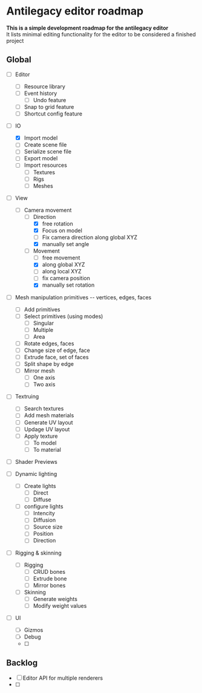 # Antilegacy editor roadmap
**This is a simple development roadmap for the antilegacy editor**  
It lists minimal editing functionality for the editor to be considered a finished project

## Global

- [ ] Editor
  - [ ] Resource library
  - [ ] Event history
    - [ ] Undo feature
  - [ ] Snap to grid feature
  - [ ] Shortcut config feature

- [ ] IO
  - [x] Import model
  - [ ] Create scene file
  - [ ] Serialize scene file
  - [ ] Export model
  - [ ] Import resources
    - [ ] Textures
    - [ ] Rigs
    - [ ] Meshes

- [ ] View
  - [ ] Camera movement
    - [ ] Direction
      - [x] free rotation
      - [x] Focus on model
      - [ ] Fix camera direction along global XYZ
      - [x] manually set angle
    - [ ] Movement
      - [ ] free movement
      - [x] along global XYZ
      - [ ] along local XYZ
      - [ ] fix camera position
      - [x] manually set rotation
    
- [ ] Mesh manipulation
  primitives -- vertices, edges, faces
  - [ ] Add primitives
  - [ ] Select primitives (using modes)
    - [ ] Singular
    - [ ] Multiple
    - [ ] Area
  - [ ] Rotate edges, faces
  - [ ] Change size of edge, face
  - [ ] Extrude face, set of faces
  - [ ] Split shape by edge
  - [ ] Mirror mesh
    - [ ] One axis
    - [ ] Two axis

- [ ] Textruing
  - [ ] Search textures
  - [ ] Add mesh materials
  - [ ] Generate UV layout
  - [ ] Updage UV layout
  - [ ] Apply texture
    - [ ] To model
    - [ ] To material
  
- [ ] Shader Previews

- [ ] Dynamic lighting
  - [ ] Create lights
    - [ ] Direct
    - [ ] Diffuse
  - [ ] configure lights
    - [ ] Intencity 
    - [ ] Diffusion
    - [ ] Source size
    - [ ] Position
    - [ ] Direction

- [ ] Rigging & skinning
  
  - [ ] Rigging
    - [ ] CRUD bones
    - [ ] Extrude bone
    - [ ] Mirror bones
  - [ ] Skinning
    - [ ] Generate weights
    - [ ] Modify weight values

- [ ] UI
  - [ ] Gizmos
  - [ ] Debug
  - [ ] 

## Backlog
- [ ] Editor API for multiple renderers
- [ ] 